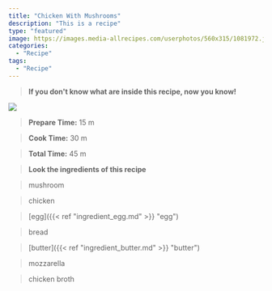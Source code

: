 ```yaml
---
title: "Chicken With Mushrooms"
description: "This is a recipe"
type: "featured"
image: https://images.media-allrecipes.com/userphotos/560x315/1081972.jpg
categories: 
  - "Recipe"
tags: 
  - "Recipe"
---
```



>**If you don't know what are inside this recipe, now you know!**

![](../images/Recipes-Banner.jpg)
> **Prepare Time:** 15 m


> **Cook Time:** 30 m


> **Total Time:** 45 m

> **Look the ingredients of this recipe**

> mushroom

> chicken

> [egg]({{< ref "ingredient_egg.md" >}} "egg")

> bread

> [butter]({{< ref "ingredient_butter.md" >}} "butter")

> mozzarella

> chicken broth

